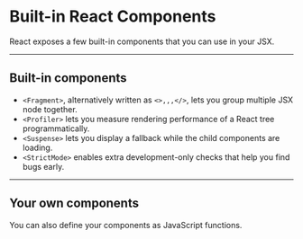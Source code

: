 # Built-in React Components

React exposes a few built-in components that you can use in your JSX.

---

## Built-in components

* `<Fragment>`, alternatively written as `<>,,,</>`, lets you group
  multiple JSX node together.
* `<Profiler>` lets you measure rendering performance of a React tree
  programmatically.
* `<Suspense>` lets you display a fallback while the child components
  are loading.
* `<StrictMode>` enables extra development-only checks that help you
  find bugs early.

---

## Your own components

You can also define your components as JavaScript functions.


